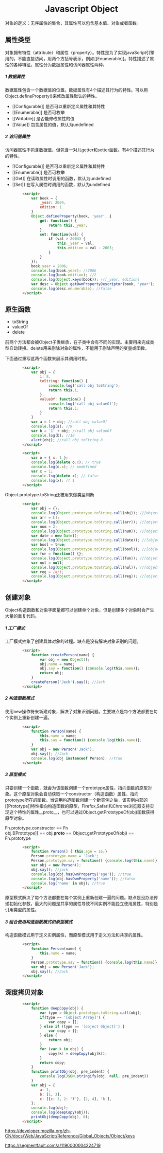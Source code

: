 <h1 align="center"> Javascript Object</h1>

对象的定义：无序属性的集合，其属性可以包含基本值、对象或者函数。

属性类型
-

对象拥有特性（attribute）和属性（property）。特性是为了实现javaScript引擎用的，不能直接访问，用两个方括号表示，例如[[Enumerable]]。特性描述了属性的各种特征。属性分为数据属性和访问器属性两种。

##### 1 数据属性

数据属性包含一个数据值的位置。数据属性有4个描述其行为的特性。可以用Object.defineProperty()来修改属性默认的特性。

- [[Configurable]] 是否可以重新定义属性和其特性
- [[Enumerable]] 是否可枚举
- [[Writable]] 是否能修改属性的值
- [[Value]] 包含属性的值，默认为undefined

##### 2 访问器属性

访问器属性不包含数据值，但包含一对儿getter和setter函数。有4个描述其行为的特性。

- [[Configurable]] 是否可以重新定义属性和其特性
- [[Enumerable]] 是否可枚举
- [[Get]] 在读取属性时调用的函数，默认为undefined
- [[Set]] 在写入属性时调用的函数，默认为undefined

```html
		<script>
			var book = {
				_year: 2004,
				edition: 1
			}
			Object.defineProperty(book, 'year', {
				get: function() {
					return this._year;
				},
				set: function(val) {
					if (val > 2004) {
						this._year = val;
						this.edition = val - 2003;
					}
				}
			});
			book.year = 2006;
			console.log(book.year); //2006
			console.log(book.edition); //2
			console.log(Object.keys(book)); //[_year, edition]
			var desc = Object.getOwnPropertyDescriptor(book, 'year');
			console.log(desc.enumerable); //false
		</script>
```

原生函数
-

- toString
- valueOf
- delete

前两个方法都会被Object子类继承，在子类中会有不同的实现。主要用来完成类型自动转换。delete用来删除对象的属性，不能用于删除声明的变量或函数。

下面通过重写这两个函数来展示其调用时机。

```html
		<script>
			var obj = {
				i: 8,
				toString: function() {
					console.log('call obj toString');
					return this.i;
				},
				valueOf: function() {
					console.log('call obj valueOf');
					return this.i;
				}
			}
			var a = 1 + obj; //call obj valueOf
			console.log(a); //9
			var b = '1' + obj; //call obj valueOf
			console.log(b); //18
			alert(obj); //call obj toString 8
		</script>
```

```html
		<script>
			var o = { x: 1 };   
			console.log(delete o.x); // true  
			console.log(o.x); // undefined
			var x = 1;   
			console.log(delete x); // false
			console.log(x); // 1
		</script>
```

Object.prototype.toString还被用来做类型判断

```html
		<script>
			var obj = {};
			console.log(Object.prototype.toString.call(obj)); //[object Object]
			var arr = [];
			console.log(Object.prototype.toString.call(arr)); //[object Array]
			var num = 2;
			console.log(Object.prototype.toString.call(num)); //[object Number]
			var date = new Date();
			console.log(Object.prototype.toString.call(date)); //[object Date]
			var bool = true;
			console.log(Object.prototype.toString.call(bool)); //[object Boolean]
			var fun = function() {};
			console.log(Object.prototype.toString.call(fun)); //[object Function]
			var nul = null;
			console.log(Object.prototype.toString.call(nul)); //[object Null]
			var reg = /a/i;
			console.log(Object.prototype.toString.call(reg)); //[object RegExp]
		</script>
```

创建对象
-

Object构造函数和对象字面量都可以创建单个对象，但是创建多个对象时会产生大量的重复代码。

##### 1 工厂模式

工厂模式抽象了创建具体对象的过程。缺点是没有解决对象识别的问题。

```html
		<script>
			function createPerson(name) {
				var obj = new Object();
				obj.name = name;
				obj.say = function() {console.log(this.name)};
				return obj;
			}
			createPerson('Jack').say(); //Jack
		</script>
```

##### 2 构造函数模式

使用new操作符来新建对象，解决了对象识别问题。主要缺点是每个方法都要在每个实例上重新创建一遍。

```html
		<script>
			function Person(name) {
				this.name = name;
				this.say = function() {console.log(this.name)};
			}
			var obj = new Person('Jack');
			obj.say(); //Jack
			console.log(obj instanceof Person); //true
		</script>
```

##### 3 原型模式

只要创建一个函数，就会为该函数创建一个prototype属性，指向函数的原型对象。这个原型对象会自动获取一个constructor（构造函数）属性，指向prototype所在的函数。当调用构造函数创建一个新实例之后，该实例内部的[[Prototype]]特性指向构造函数的原型，Firefox,Safari和Chrome浏览器支持实现这个特性的属性__proto__，也可以通过Object.getPrototypeOf(obj)函数获得原型对象。

Fn.prototype.constructor == Fn  
obj.[[Prototype]] == obj.__proto__ == Object.getPrototypeOf(obj) == Fn.prototype

```html
		<script>
			function Person() { this.age = 16;}
			Person.prototype.name = 'Jack';
			Person.prototype.say = function() {console.log(this.name)};
			var obj = new Person();
			obj.say(); //jack
			console.log(obj.hasOwnProperty('age')); //true
			console.log(obj.hasOwnProperty('name')); //false
			console.log('name' in obj); //true
		</script>
```

原型模式解决了每个方法都要在每个实例上重新创建一遍的问题。缺点是没办法传递初始化参数，最大的问题是共享的属性导致不同实例不能独立使用属性，特别是引用类型的属性。


##### 3 组合使用构造函数模式和原型模式

构造函数模式用于定义实例属性，而原型模式用于定义方法和共享的属性。

```html
		<script>
			function Person(name) {
				this.name = name;
			}
			Person.prototype.say = function() {console.log(this.name)}
			var obj = new Person('Jack');
			obj.say(); //Jack
		</script>
```

深度拷贝对象
-

```html
		<script>
			function deepCopy(obj) {
				var type = Object.prototype.toString.call(obj);
				if(type == '[object Array]') {
					var copy = [];
				} else if (type == '[object Object]') {
					var copy = {};
				} else {
					return obj;
				}
				for (var k in obj) {
					copy[k] = deepCopy(obj[k]);
				}
				return copy;
			}
			function printObj(obj, pre_indent) {
				console.log(JSON.stringify(obj, null, pre_indent))
			}
			var obj = {
				a: 1,
				b: [1, 3],
				c: [{c: 3, 2: 'f'}, [2, 4], 'k'],
			};
			console.log(obj);
			console.log(deepCopy(obj));
			printObj(deepCopy(obj), 0);
		</script>
```

https://developer.mozilla.org/zh-CN/docs/Web/JavaScript/Reference/Global_Objects/Object/keys

https://segmentfault.com/a/1190000004224719
